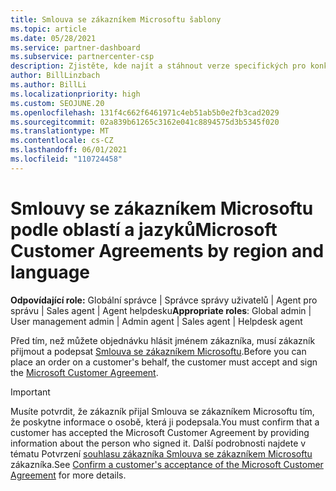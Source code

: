 ```yaml
---
title: Smlouva se zákazníkem Microsoftu šablony
ms.topic: article
ms.date: 05/28/2021
ms.service: partner-dashboard
ms.subservice: partnercenter-csp
description: Zjistěte, kde najít a stáhnout verze specifických pro konkrétní oblasti a jazyk Smlouva se zákazníkem Microsoftu pro své zákazníky.
author: BillLinzbach
ms.author: BillLi
ms.localizationpriority: high
ms.custom: SEOJUNE.20
ms.openlocfilehash: 131f4c662f6461971c4eb51ab5b0e2fb3cad2029
ms.sourcegitcommit: 02a839b61265c3162e041c8894575d3b5345f020
ms.translationtype: MT
ms.contentlocale: cs-CZ
ms.lasthandoff: 06/01/2021
ms.locfileid: "110724458"
---
```

# <a name="microsoft-customer-agreements-by-region-and-language"></a><span data-ttu-id="56f0a-103">Smlouvy se zákazníkem Microsoftu podle oblastí a jazyků</span><span class="sxs-lookup"><span data-stu-id="56f0a-103">Microsoft Customer Agreements by region and language</span></span>

<span data-ttu-id="56f0a-104">**Odpovídající role:** Globální správce | Správce správy uživatelů | Agent pro správu | Sales agent | Agent helpdesku</span><span class="sxs-lookup"><span data-stu-id="56f0a-104">**Appropriate roles**: Global admin | User management admin | Admin agent | Sales agent | Helpdesk agent</span></span>

<span data-ttu-id="56f0a-105">Před tím, než můžete objednávku hlásit jménem zákazníka, musí zákazník přijmout a podepsat [Smlouva se zákazníkem Microsoftu](https://www.microsoft.com/licensing/docs/customeragreement).</span><span class="sxs-lookup"><span data-stu-id="56f0a-105">Before you can place an order on a customer's behalf, the customer must accept and sign the [Microsoft Customer Agreement](https://www.microsoft.com/licensing/docs/customeragreement).</span></span>

>[!IMPORTANT]
> <span data-ttu-id="56f0a-106">Musíte potvrdit, že zákazník přijal Smlouva se zákazníkem Microsoftu tím, že poskytne informace o osobě, která ji podepsala.</span><span class="sxs-lookup"><span data-stu-id="56f0a-106">You must confirm that a customer has accepted the Microsoft Customer Agreement by providing information about the person who signed it.</span></span> <span data-ttu-id="56f0a-107">Další podrobnosti najdete v tématu Potvrzení [souhlasu zákazníka Smlouva se zákazníkem Microsoftu](./confirm-customer-agreement.md) zákazníka.</span><span class="sxs-lookup"><span data-stu-id="56f0a-107">See [Confirm a customer's acceptance of the Microsoft Customer Agreement](./confirm-customer-agreement.md) for more details.</span></span>
